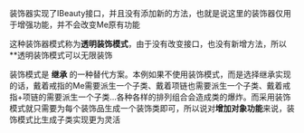 装饰器实现了IBeauty接口，并且没有添加新的方法，也就是说这里的装饰器仅用于增强功能，并不会改变Me原有功能

这种装饰器模式称为**透明装饰模式**，由于没有改变接口，也没有新增方法，所以**透明装饰模式可以无限装饰

装饰模式是 **继承** 的一种替代方案。本例如果不使用装饰模式，而是选择继承实现的话，戴着戒指的Me需要派生一个子类、戴着项链也需要派生一个子类、戴着戒指+项链的需要派生一个子类...各种各样的排列组合会造成类的爆炸。而采用装饰模式就只需要为每个装饰品生成一个装饰类即可，所以说对**增加对象功能**来说，装饰模式比生成子类实现更为灵活
